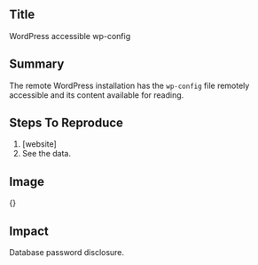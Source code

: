 ## Title
WordPress accessible wp-config

## Summary
The remote WordPress installation has the `wp-config` file remotely accessible and its content available for reading.

## Steps To Reproduce
1. [website]
2. See the data.

## Image
{}

## Impact
Database password disclosure.
